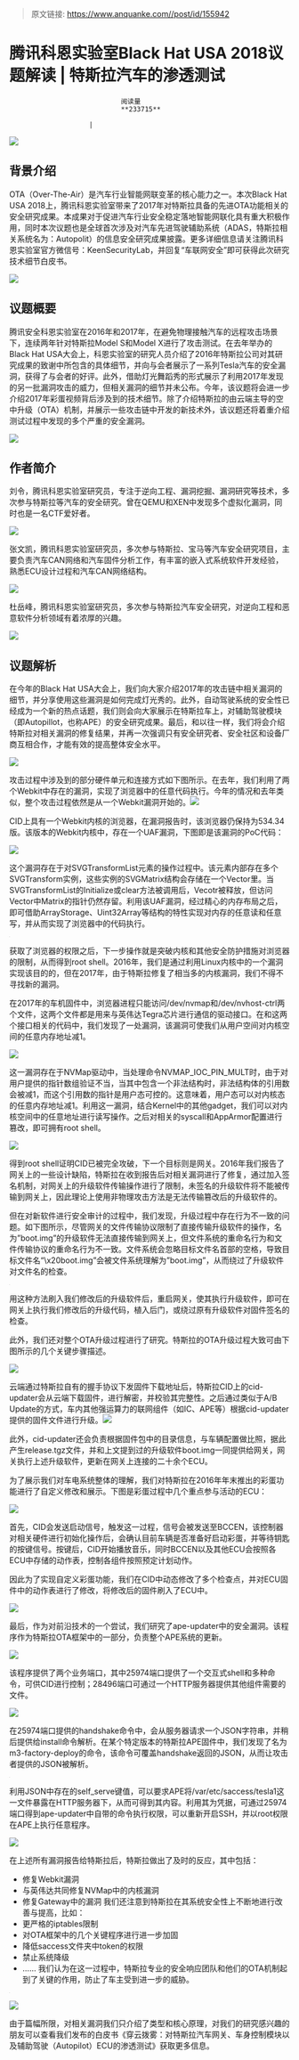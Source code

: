 > 原文链接: https://www.anquanke.com//post/id/155942 


# 腾讯科恩实验室Black Hat USA 2018议题解读 | 特斯拉汽车的渗透测试


                                阅读量   
                                **233715**
                            
                        |
                        
                                                                                    



[![](https://p2.ssl.qhimg.com/t014baf8c437965e6ad.jpg)](https://p2.ssl.qhimg.com/t014baf8c437965e6ad.jpg)

## 背景介绍

OTA（Over-The-Air）是汽车行业智能网联变革的核心能力之一。本次Black Hat USA 2018上，腾讯科恩实验室带来了2017年对特斯拉具备的先进OTA功能相关的安全研究成果。本成果对于促进汽车行业安全稳定落地智能网联化具有重大积极作用，同时本次议题也是全球首次涉及对汽车先进驾驶辅助系统（ADAS，特斯拉相关系统名为：Autopolit）的信息安全研究成果披露。更多详细信息请关注腾讯科恩实验室官方微信号：KeenSecurityLab，并回复“车联网安全”即可获得此次研究技术细节白皮书。

[![](https://p4.ssl.qhimg.com/t01ff32d1ac91b26374.png)](https://p4.ssl.qhimg.com/t01ff32d1ac91b26374.png)



## 议题概要

腾讯安全科恩实验室在2016年和2017年，在避免物理接触汽车的远程攻击场景下，连续两年针对特斯拉Model S和Model X进行了攻击测试。在去年举办的Black Hat USA大会上，科恩实验室的研究人员介绍了2016年特斯拉公司对其研究成果的致谢中所包含的具体细节，并向与会者展示了一系列Tesla汽车的安全漏洞，获得了与会者的好评。此外，借助灯光舞蹈秀的形式展示了利用2017年发现的另一批漏洞攻击的威力，但相关漏洞的细节并未公布。今年，该议题将会进一步介绍2017年彩蛋视频背后涉及到的技术细节。除了介绍特斯拉的由云端主导的空中升级（OTA）机制，并展示一些攻击链中开发的新技术外，该议题还将着重介绍测试过程中发现的多个严重的安全漏洞。

[![](https://p4.ssl.qhimg.com/t014584a074cde36880.jpg)](https://p4.ssl.qhimg.com/t014584a074cde36880.jpg)

## 作者简介

刘令，腾讯科恩实验室研究员，专注于逆向工程、漏洞挖掘、漏洞研究等技术，多次参与特斯拉等汽车的安全研究。曾在QEMU和XEN中发现多个虚拟化漏洞，同时也是一名CTF爱好者。

[![](https://p2.ssl.qhimg.com/t01989ff7c77d68ebce.jpg)](https://p2.ssl.qhimg.com/t01989ff7c77d68ebce.jpg)

张文凯，腾讯科恩实验室研究员，多次参与特斯拉、宝马等汽车安全研究项目，主要负责汽车CAN网络和汽车固件分析工作，有丰富的嵌入式系统软件开发经验，熟悉ECU设计过程和汽车CAN网络结构。

[![](https://p4.ssl.qhimg.com/t01d882309d8b822838.jpg)](https://p4.ssl.qhimg.com/t01d882309d8b822838.jpg)

杜岳峰，腾讯科恩实验室研究员，多次参与特斯拉汽车安全研究，对逆向工程和恶意软件分析领域有着浓厚的兴趣。

[![](https://p0.ssl.qhimg.com/t014276a0c67a37d581.jpg)](https://p0.ssl.qhimg.com/t014276a0c67a37d581.jpg)



## 议题解析

在今年的Black Hat USA大会上，我们向大家介绍2017年的攻击链中相关漏洞的细节，并分享使用这些漏洞是如何完成灯光秀的。此外，自动驾驶系统的安全性已经成为一个新的热点话题，我们则会向大家展示在特斯拉车上，对辅助驾驶模块（即Autopillot，也称APE）的安全研究成果。最后，和以往一样，我们将会介绍特斯拉对相关漏洞的修复结果，并再一次强调只有安全研究者、安全社区和设备厂商互相合作，才能有效的提高整体安全水平。

[![](https://p3.ssl.qhimg.com/t013aafdb5b6f65d548.jpg)](https://p3.ssl.qhimg.com/t013aafdb5b6f65d548.jpg)

攻击过程中涉及到的部分硬件单元和连接方式如下图所示。在去年，我们利用了两个Webkit中存在的漏洞，实现了浏览器中的任意代码执行。今年的情况和去年类似，整个攻击过程依然是从一个Webkit漏洞开始的。[![](https://p1.ssl.qhimg.com/dm/1024_594_/t014a9762e56c6dd11f.jpg)](https://p1.ssl.qhimg.com/dm/1024_594_/t014a9762e56c6dd11f.jpg)

CID上具有一个Webkit内核的浏览器，在漏洞报告时，该浏览器仍保持为534.34版。该版本的Webkit内核中，存在一个UAF漏洞，下图即是该漏洞的PoC代码：

[![](https://p5.ssl.qhimg.com/t01842b42a3d24d9a24.png)](https://p5.ssl.qhimg.com/t01842b42a3d24d9a24.png)

这个漏洞存在于对SVGTransformList元素的操作过程中。该元素内部存在多个SVGTransform实例，这些实例的SVGMatrix结构会存储在一个Vector里。当SVGTransformList的Initialize或clear方法被调用后，Vecotr被释放，但访问Vector中Matrix的指针仍然存留。利用该UAF漏洞，经过精心的内存布局之后，即可借助ArrayStorage、Uint32Array等结构的特性实现对内存的任意读和任意写，并从而实现了浏览器中的代码执行。

[![](data:image/png;base64,iVBORw0KGgoAAAANSUhEUgAAAAEAAAABCAYAAAAfFcSJAAAAAXNSR0IArs4c6QAAAARnQU1BAACxjwv8YQUAAAAJcEhZcwAADsQAAA7EAZUrDhsAAAANSURBVBhXYzh8+PB/AAffA0nNPuCLAAAAAElFTkSuQmCC)](https://p1.ssl.qhimg.com/t01a94e159610f5b0f1.png)

获取了浏览器的权限之后，下一步操作就是突破内核和其他安全防护措施对浏览器的限制，从而得到root shell。2016年，我们是通过利用Linux内核中的一个漏洞实现该目的的，但在2017年，由于特斯拉修复了相当多的内核漏洞，我们不得不寻找新的漏洞。

在2017年的车机固件中，浏览器进程只能访问/dev/nvmap和/dev/nvhost-ctrl两个文件，这两个文件都是用来与英伟达Tegra芯片进行通信的驱动接口。在和这两个接口相关的代码中，我们发现了一处漏洞，该漏洞可使我们从用户空间对内核空间的任意内存地址减1。

[![](https://p3.ssl.qhimg.com/t01b20ad86573454b8d.png)](https://p3.ssl.qhimg.com/t01b20ad86573454b8d.png)

这一漏洞存在于NVMap驱动中，当处理命令NVMAP_IOC_PIN_MULT时，由于对用户提供的指针数组验证不当，当其中包含一个非法结构时，非法结构体的引用数会被减1，而这个引用数的指针是用户态可控的。这意味着，用户态可以对内核态的任意内存地址减1。利用这一漏洞，结合Kernel中的其他gadget，我们可以对内核空间中的任意地址进行读写操作。之后对相关的syscall和AppArmor配置进行篡改，即可拥有root shell。

[![](https://p2.ssl.qhimg.com/t015f6823c49153844e.png)](https://p2.ssl.qhimg.com/t015f6823c49153844e.png)

得到root shell证明CID已被完全攻破，下一个目标则是网关。2016年我们报告了网关上的一些设计缺陷，特斯拉在收到报告后对相关漏洞进行了修复，通过加入签名机制，对网关上的升级软件传输操作进行了限制，未签名的升级软件将不能被传输到网关上，因此理论上使用非物理攻击方法是无法传输篡改后的升级软件的。

但在对新软件进行安全审计的过程中，我们发现，升级过程中存在行为不一致的问题。如下图所示，尽管网关的文件传输协议限制了直接传输升级软件的操作，名为”boot.img”的升级软件无法直接传输到网关上，但文件系统的重命名行为和文件传输协议的重命名行为不一致。文件系统会忽略目标文件名首部的空格，导致目标文件名“\x20boot.img”会被文件系统理解为”boot.img”，从而绕过了升级软件对文件名的检查。

[![](data:image/png;base64,iVBORw0KGgoAAAANSUhEUgAAAAEAAAABCAYAAAAfFcSJAAAAAXNSR0IArs4c6QAAAARnQU1BAACxjwv8YQUAAAAJcEhZcwAADsQAAA7EAZUrDhsAAAANSURBVBhXYzh8+PB/AAffA0nNPuCLAAAAAElFTkSuQmCC)](https://p2.ssl.qhimg.com/t011158ae396f7f3796.png)

用这种方法刷入我们修改后的升级软件后，重启网关，使其执行升级软件，即可在网关上执行我们修改后的升级代码，植入后门，或绕过原有升级软件对固件签名的检查。

此外，我们还对整个OTA升级过程进行了研究。特斯拉的OTA升级过程大致可由下图所示的几个关键步骤描述。

[![](https://p3.ssl.qhimg.com/dm/1024_517_/t0105a07b8fecbfb55f.jpg)](https://p3.ssl.qhimg.com/dm/1024_517_/t0105a07b8fecbfb55f.jpg)

云端通过特斯拉自有的握手协议下发固件下载地址后，特斯拉CID上的cid-updater会从云端下载固件，进行解密，并校验其完整性。之后通过类似于A/B Update的方式，车内其他强运算力的联网组件（如IC、APE等）根据cid-updater提供的固件文件进行升级。[![](https://p5.ssl.qhimg.com/dm/1024_635_/t0107a7ff57d99e2ddd.jpg)](https://p5.ssl.qhimg.com/dm/1024_635_/t0107a7ff57d99e2ddd.jpg)

此外，cid-updater还会负责根据固件包中的目录信息，与车辆配置做比照，据此产生release.tgz文件，并和上文提到过的升级软件boot.img一同提供给网关，网关执行上述升级软件，更新在网关上连接的二十余个ECU。

为了展示我们对车电系统整体的理解，我们对特斯拉在2016年年末推出的彩蛋功能进行了自定义修改和展示。下图是彩蛋过程中几个重点参与活动的ECU：

[![](https://p3.ssl.qhimg.com/t01c75a0cf8acc933de.png)](https://p3.ssl.qhimg.com/t01c75a0cf8acc933de.png)

首先，CID会发送启动信号，触发这一过程，信号会被发送至BCCEN，该控制器对相关硬件进行初始化操作后，会确认目前车辆是否准备好启动彩蛋，并等待钥匙的按键信号。按键后，CID开始播放音乐，同时BCCEN以及其他ECU会按照各ECU中存储的动作表，控制各组件按照预定计划动作。

因此为了实现自定义彩蛋功能，我们在CID中动态修改了多个检查点，并对ECU固件中的动作表进行了修改，将修改后的固件刷入了ECU中。

[![](https://p3.ssl.qhimg.com/t01da84e0c57b6b85bc.png)](https://p3.ssl.qhimg.com/t01da84e0c57b6b85bc.png)

最后，作为对前沿技术的一个尝试，我们研究了ape-updater中的安全漏洞。该程序作为特斯拉OTA框架中的一部分，负责整个APE系统的更新。

[![](https://p3.ssl.qhimg.com/t018f265094b141ca14.png)](https://p3.ssl.qhimg.com/t018f265094b141ca14.png)

该程序提供了两个业务端口，其中25974端口提供了一个交互式shell和多种命令，可供CID进行控制；28496端口可通过一个HTTP服务器提供其他组件需要的文件。

[![](https://p3.ssl.qhimg.com/t01c4fb51b39f90d45e.png)](https://p3.ssl.qhimg.com/t01c4fb51b39f90d45e.png)

在25974端口提供的handshake命令中，会从服务器请求一个JSON字符串，并稍后提供给install命令解析。在某个特定版本的特斯拉APE固件中，我们发现了名为m3-factory-deploy的命令，该命令可覆盖handshake返回的JSON，从而让攻击者提供的JSON被解析。

[![](data:image/png;base64,iVBORw0KGgoAAAANSUhEUgAAAAEAAAABCAYAAAAfFcSJAAAAAXNSR0IArs4c6QAAAARnQU1BAACxjwv8YQUAAAAJcEhZcwAADsQAAA7EAZUrDhsAAAANSURBVBhXYzh8+PB/AAffA0nNPuCLAAAAAElFTkSuQmCC)](https://p0.ssl.qhimg.com/t01517a97375bc69982.png)

利用JSON中存在的self_serve键值，可以要求APE将/var/etc/saccess/tesla1这一文件暴露在HTTP服务器下，从而可得到其内容。利用其为凭据，可通过25974端口得到ape-updater中自带的命令执行权限，可以重新开启SSH，并以root权限在APE上执行任意程序。

[![](https://p2.ssl.qhimg.com/t01862428402d755118.png)](https://p2.ssl.qhimg.com/t01862428402d755118.png)

在上述所有漏洞报告给特斯拉后，特斯拉做出了及时的反应，其中包括：
- 修复Webkit漏洞
- 与英伟达共同修复NVMap中的内核漏洞
- 修复Gateway中的漏洞
我们还注意到特斯拉在其系统安全性上不断地进行改善与提高，比如：
- 更严格的iptables限制
- 对OTA框架中的几个关键程序进行进一步加固
- 降低saccess文件夹中token的权限
- 禁止系统降级
- ……
我们认为在这一过程中，特斯拉专业的安全响应团队和他们的OTA机制起到了关键的作用，防止了车主受到进一步的威胁。

[![](data:image/png;base64,iVBORw0KGgoAAAANSUhEUgAAAAEAAAABCAYAAAAfFcSJAAAAAXNSR0IArs4c6QAAAARnQU1BAACxjwv8YQUAAAAJcEhZcwAADsQAAA7EAZUrDhsAAAANSURBVBhXYzh8+PB/AAffA0nNPuCLAAAAAElFTkSuQmCC)](https://p0.ssl.qhimg.com/t014b407eecf3c112d3.jpg)

[![](https://p0.ssl.qhimg.com/t019f0a00f31096816f.png)](https://p0.ssl.qhimg.com/t019f0a00f31096816f.png)

由于篇幅所限，对相关漏洞我们只介绍了类型和核心原理，对我们的研究感兴趣的朋友可以查看我们发布的白皮书《穿云拨雾：对特斯拉汽车网关、车身控制模块以及辅助驾驶（Autopilot）ECU的渗透测试》获取更多信息。
